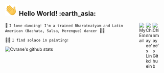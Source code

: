 <h2><img src="https://github.com/Cvrane/Cvrane/blob/master/Hi.gif"width="40px"> Hello World! :earth_asia: </h2>


<a href="https://github.com/Cvrane">
  <img align="right" alt="Chinmayee's Github" width="22px" src="https://cdn.jsdelivr.net/npm/simple-icons@v3/icons/github.svg" />
</a>
<a href="https://www.linkedin.com/in/chinmayee-rane/">
  <img align="right" alt="Chinmayee's Linkdein" width="22px" src="https://cdn.jsdelivr.net/npm/simple-icons@v3/icons/linkedin.svg" />
</a>

<a href="mailto:ramechinmayee92@gmail.com">
  <img align="right" alt="My Email" width="22px" src="https://cdn.jsdelivr.net/npm/simple-icons@3.4.1/icons/gmail.svg" />
</a>

:dancer: `I love dancing! I'm a trained Bharatnatyam and Latin American (Bachata, Salsa, Merengue) dancer `:dancing_women:

:woman_artist: `I find solace in painting! `



![Cvrane's github stats](https://github-readme-stats.vercel.app/api?username=Cvrane&theme=dracula&show_icons=true)

<!--
**Cvrane/Cvrane** is a ✨ _special_ ✨ repository because its `README.md` (this file) appears on your GitHub profile.

Here are some ideas to get you started:

- 🔭 I’m currently working on ...
- 🌱 I’m currently learning ...
- 👯 I’m looking to collaborate on ...
- 🤔 I’m looking for help with ...
- 💬 Ask me about ...
- 📫 How to reach me: ...
- 😄 Pronouns: ...
- ⚡ Fun fact: ...
-->

